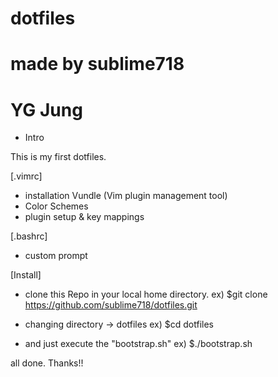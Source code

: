 # dotfiles
# made by sublime718
# YG Jung

- Intro

This is my first dotfiles.

[.vimrc]
* installation Vundle (Vim plugin management tool)
* Color Schemes
* plugin setup & key mappings

[.bashrc]
* custom prompt


[Install]

* clone this Repo in your local home directory.
ex) $git clone https://github.com/sublime718/dotfiles.git

* changing directory -> dotfiles
ex) $cd dotfiles

* and just execute the "bootstrap.sh"
ex) $./bootstrap.sh


all done.
Thanks!!
